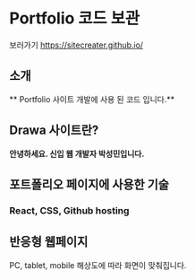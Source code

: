 # Portfolio 코드 보관

보러가기
https://sitecreater.github.io/

## 소개
** Portfolio 사이트 개발에 사용 된 코드 입니다.**

## Drawa 사이트란?
**안녕하세요. 신입 웹 개발자 박성민입니다.**

## 포트폴리오 페이지에 사용한 기술
### React, CSS, Github hosting

## 반응형 웹페이지
PC, tablet, mobile 해상도에 따라 화면이 맞춰집니다.
